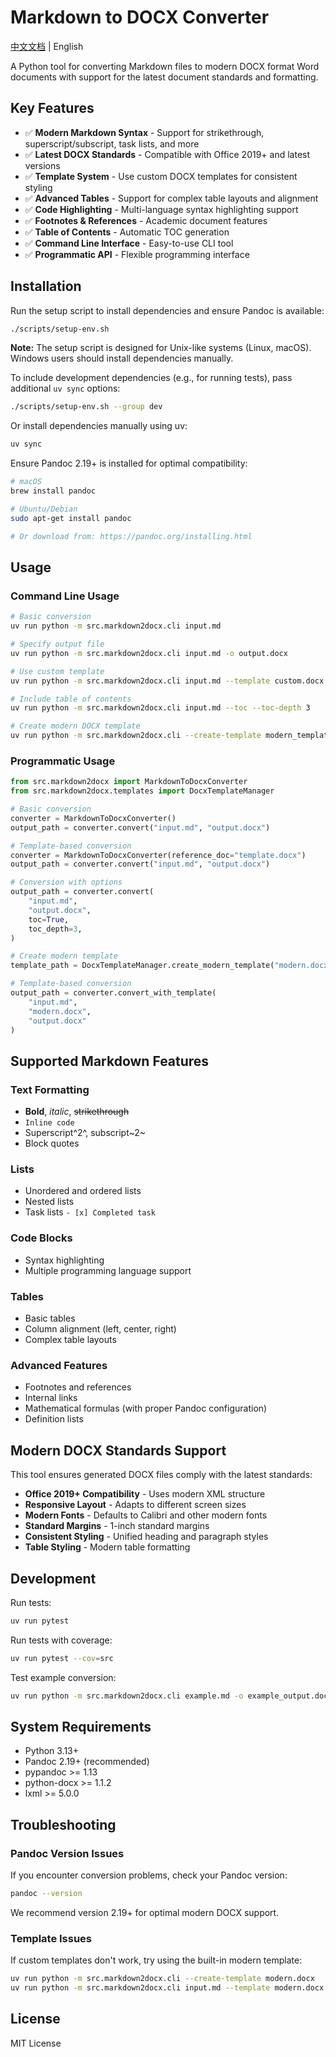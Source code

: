 # Markdown to DOCX Converter

[中文文档](README_zh.md) | English

A Python tool for converting Markdown files to modern DOCX format Word documents with support for the latest document standards and formatting.

## Key Features

- ✅ **Modern Markdown Syntax** - Support for strikethrough, superscript/subscript, task lists, and more
- ✅ **Latest DOCX Standards** - Compatible with Office 2019+ and latest versions
- ✅ **Template System** - Use custom DOCX templates for consistent styling
- ✅ **Advanced Tables** - Support for complex table layouts and alignment
- ✅ **Code Highlighting** - Multi-language syntax highlighting support
- ✅ **Footnotes & References** - Academic document features
- ✅ **Table of Contents** - Automatic TOC generation
- ✅ **Command Line Interface** - Easy-to-use CLI tool
- ✅ **Programmatic API** - Flexible programming interface

## Installation

Run the setup script to install dependencies and ensure Pandoc is available:

```bash
./scripts/setup-env.sh
```

**Note:** The setup script is designed for Unix-like systems (Linux, macOS). Windows users should install dependencies manually.

To include development dependencies (e.g., for running tests), pass additional `uv sync` options:

```bash
./scripts/setup-env.sh --group dev
```

Or install dependencies manually using uv:

```bash
uv sync
```

Ensure Pandoc 2.19+ is installed for optimal compatibility:

```bash
# macOS
brew install pandoc

# Ubuntu/Debian
sudo apt-get install pandoc

# Or download from: https://pandoc.org/installing.html
```

## Usage

### Command Line Usage

```bash
# Basic conversion
uv run python -m src.markdown2docx.cli input.md

# Specify output file
uv run python -m src.markdown2docx.cli input.md -o output.docx

# Use custom template
uv run python -m src.markdown2docx.cli input.md --template custom.docx

# Include table of contents
uv run python -m src.markdown2docx.cli input.md --toc --toc-depth 3

# Create modern DOCX template
uv run python -m src.markdown2docx.cli --create-template modern_template.docx
```

### Programmatic Usage

```python
from src.markdown2docx import MarkdownToDocxConverter
from src.markdown2docx.templates import DocxTemplateManager

# Basic conversion
converter = MarkdownToDocxConverter()
output_path = converter.convert("input.md", "output.docx")

# Template-based conversion
converter = MarkdownToDocxConverter(reference_doc="template.docx")
output_path = converter.convert("input.md", "output.docx")

# Conversion with options
output_path = converter.convert(
    "input.md",
    "output.docx",
    toc=True,
    toc_depth=3,
)

# Create modern template
template_path = DocxTemplateManager.create_modern_template("modern.docx")

# Template-based conversion
output_path = converter.convert_with_template(
    "input.md", 
    "modern.docx", 
    "output.docx"
)
```

## Supported Markdown Features

### Text Formatting
- **Bold**, *italic*, ~~strikethrough~~
- `Inline code`
- Superscript^2^, subscript~2~
- Block quotes

### Lists
- Unordered and ordered lists
- Nested lists
- Task lists `- [x] Completed task`

### Code Blocks
- Syntax highlighting
- Multiple programming language support

### Tables
- Basic tables
- Column alignment (left, center, right)
- Complex table layouts

### Advanced Features
- Footnotes and references
- Internal links
- Mathematical formulas (with proper Pandoc configuration)
- Definition lists

## Modern DOCX Standards Support

This tool ensures generated DOCX files comply with the latest standards:

- **Office 2019+ Compatibility** - Uses modern XML structure
- **Responsive Layout** - Adapts to different screen sizes
- **Modern Fonts** - Defaults to Calibri and other modern fonts
- **Standard Margins** - 1-inch standard margins
- **Consistent Styling** - Unified heading and paragraph styles
- **Table Styling** - Modern table formatting

## Development

Run tests:

```bash
uv run pytest
```

Run tests with coverage:

```bash
uv run pytest --cov=src
```

Test example conversion:

```bash
uv run python -m src.markdown2docx.cli example.md -o example_output.docx
```

## System Requirements

- Python 3.13+
- Pandoc 2.19+ (recommended)
- pypandoc >= 1.13
- python-docx >= 1.1.2
- lxml >= 5.0.0

## Troubleshooting

### Pandoc Version Issues
If you encounter conversion problems, check your Pandoc version:

```bash
pandoc --version
```

We recommend version 2.19+ for optimal modern DOCX support.

### Template Issues
If custom templates don't work, try using the built-in modern template:

```bash
uv run python -m src.markdown2docx.cli --create-template modern.docx
uv run python -m src.markdown2docx.cli input.md --template modern.docx
```

## License

MIT License